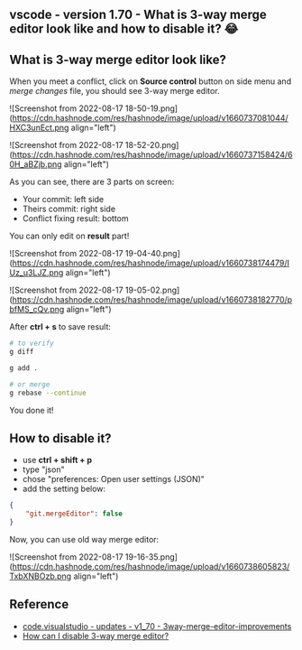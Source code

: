 ## vscode - version 1.70 - What is 3-way merge editor look like and how to disable it? 😂

## What is 3-way merge editor look like?

When you meet a conflict, click on **Source control** button on side menu and _merge changes_ file, you should see 3-way merge editor.

![Screenshot from 2022-08-17 18-50-19.png](https://cdn.hashnode.com/res/hashnode/image/upload/v1660737081044/HXC3unEct.png align="left")

![Screenshot from 2022-08-17 18-52-20.png](https://cdn.hashnode.com/res/hashnode/image/upload/v1660737158424/60H_aBZjb.png align="left")

As you can see, there are 3 parts on screen:

- Your commit: left side
- Theirs commit: right side
- Conflict fixing result: bottom

You can only edit on **result** part!


![Screenshot from 2022-08-17 19-04-40.png](https://cdn.hashnode.com/res/hashnode/image/upload/v1660738174479/IUz_u3LJZ.png align="left")

![Screenshot from 2022-08-17 19-05-02.png](https://cdn.hashnode.com/res/hashnode/image/upload/v1660738182770/pbfMS_cQv.png align="left")

After **ctrl + s** to save result:

```sh
# to verify
g diff

g add .

# or merge
g rebase --continue
```

You done it!

## How to disable it?

- use **ctrl + shift + p**
- type "json"
- chose "preferences: Open user settings (JSON)"
- add the setting below:

```json
{
    "git.mergeEditor": false
}
```

Now, you can use old way merge editor:

![Screenshot from 2022-08-17 19-16-35.png](https://cdn.hashnode.com/res/hashnode/image/upload/v1660738605823/TxbXNBOzb.png align="left")

## Reference

- [code.visualstudio - updates - v1_70 - 3way-merge-editor-improvements](https://code.visualstudio.com/updates/v1_70#_3way-merge-editor-improvements)
- [How can I disable 3-way merge editor?](https://github.com/microsoft/vscode/issues/157361)